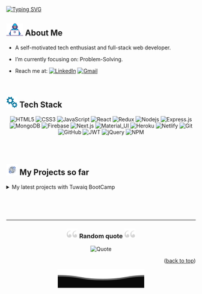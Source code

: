 <span name="top"> </span>

[![Typing SVG](https://readme-typing-svg.herokuapp.com?font=Arima+Madurai&color=%231E75AA&size=50&duration=4000&center=true&vCenter=true&width=1000&height=120&lines=Welcome+to+my+Github+Profile!;I'm+Dorrah+Alqwifel;A+Web+Devoloper)](https://git.io/typing-svg)

## <img src="https://github.com/dorrahsq/dorrahsq/blob/main/Assets/Developer.gif" width="45px"> About Me

- A self-motivated tech enthusiast and full-stack web developer.

- I’m currently focusing on: Problem-Solving.
- Reach me at: [<img align="top" alt="LinkedIn" src="https://img.shields.io/badge/-LinkedIn-196ab5.svg?logo=linkedin&logoColor=white" />](https://www.linkedin.com/in/dorrah-alqwifel/) <a href="mailto:dorrah.alqwifel@gmail.com" > <img align="top" alt="Gmail" src="https://img.shields.io/badge/-Gmail-e01919.svg?logo=gmail&logoColor=white" /> </a>

<br>

## <img src="https://github.com/dorrahsq/dorrahsq/blob/main/Assets/tools.gif" width="30px"> Tech Stack

<div align="center">
  
![HTML5](https://img.shields.io/badge/-HTML5-black?style=flat&logo=html5&logoColor=red) 
![CSS3](https://img.shields.io/badge/-CSS3-black?style=flat&logo=css3&logoColor=blue)
![JavaScript](https://img.shields.io/badge/-JavaScript-black?style=square&logo=javascript)
![React](https://img.shields.io/badge/-React-black?style=square&logo=react)
![Redux](https://img.shields.io/badge/-Redux-black?style=flat&logo=Redux)
![Nodejs](https://img.shields.io/badge/-Nodejs-black?style=flat&logo=Node.js)
![Express.js](https://img.shields.io/badge/-Express-black?style=flat&logo=express)
![MongoDB](https://img.shields.io/badge/-MongoDB-black?style=flat&logo=mongodb)
![Firebase](https://img.shields.io/badge/-Firebase-black?style=flat&logo=Firebase)
![Next.js](https://img.shields.io/badge/-Next-black?style=flat&logo=Next.js)
![Material_UI](https://img.shields.io/badge/-Material_UI-black?style=flat&logo=mui)
![Heroku](https://img.shields.io/badge/-Heroku-black?style=flat&logo=heroku)
![Netlify](https://img.shields.io/badge/-Netlify-black?style=flat&logo=netlify)
![Git](https://img.shields.io/badge/-Git-black?style=flat&logo=git)
![GitHub](https://img.shields.io/badge/-GitHub-black?style=flat&logo=github)
![JWT](https://img.shields.io/badge/-JWT-black?style=flat&logo=JSON%20web%20tokens)
![jQuery](https://img.shields.io/badge/-jQuery-black?style=flat&logo=jquery)
![NPM](https://img.shields.io/badge/-npm-black?style=flat&logo=npm)
  
</div>
<br><br>

## <img src="https://github.com/dorrahsq/dorrahsq/blob/main/Assets/website.gif" width="30px"> My Projects so far

<details>
  <summary>My latest projects with Tuwaiq BootCamp </summary>
<br>
  
  _`You can see and visit the demos easily from here 🤩🔻!`_

[![Readme Card](https://github-readme-stats.vercel.app/api/pin/?username=dorrahsq&repo=Portfolio&theme=github_dark)](https://github.com/dorrahsq/Portfolio)

</details>

<br><br><br>

---

<div align="center">
<h3> <img src="https://github.com/dorrahsq/dorrahsq/blob/main/Assets/quote.gif" width="30px"> Random quote <img src="https://github.com/dorrahsq/dorrahsq/blob/main/Assets/quote.gif" width="30px"> </h3>
  
![Quote](https://github-readme-quotes.herokuapp.com/quote?theme=prussian&animation=default&layout=samuel&font=default)

</div>
<p align="right">(<a href="#top">back to top</a>)</p>

<p align="center">
     <img src="https://github.com/dorrahsq/dorrahsq/blob/main/Assets/Bottom.svg" alt="Github Stats" />
</p>
